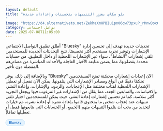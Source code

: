 ```yaml
---
layout: default
title: "بلو سكاي يعزز التنبيهات بتحسينات وإعدادات جديدة
"
image: "https://d4.alternativeto.net/ZekhaXmHPBIu1pn06qw73pxuP_rMnwDocOiyKSe6IIs/rs:fill:1520:760:0/g:ce:0:0/YWJzOi8vZGlzdC9jb250ZW50LzE3NTE5NjU4Nzk1ODYucG5n.png"
category: تواصل اجتماعي
date: 2025-07-08T11:05:00
---
```


أطلق تطبيق التواصل الاجتماعي "Bluesky" تحديثات جديدة تهدف إلى تحسين إدارة الإشعارات وتوفير تجربة مستخدم أكثر تخصيصًا. تتيح التحديثات الجديدة للمستخدمين تلقي إشعارات "النشاط"، سواء عبر الإشعارات اللحظية أو داخل التطبيق، من حسابات محددة يفضلونها، مما يضمن متابعة الأخبار العاجلة والأحداث المباشرة من مصادرهم المفضلة دون تأخير.

وبالإضافة إلى ذلك، يوفر "Bluesky" الآن إعدادات إشعارات محسّنة تمنح المستخدمين تحكمًا دقيقًا في أنواع ومصادر الإشعارات التي يتلقونها. يمكن الآن تفعيل أو تعطيل الإشعارات اللحظية لفئات مختلفة مثل الإعجابات، والردود، والإشارات، وإعادة النشر، والاقتباسات، والمتابعين الجدد، مما يقلل من الإشعارات غير المرغوب فيها ويجعل التجربة أكثر سلاسة. كما تم تحسين إشعارات إعادة النشر، حيث يمكن للمستخدمين اختيار تلقي تنبيهات عند إعجاب شخص ما بمحتوى قاموا بإعادة نشره أو إعادة نشره، مع خيارات لتحديد من يجب أن يتلقوا التنبيهات منهم (الجميع، أو الحسابات التي يتابعونها فقط، أو تعطيلها تمامًا).

<div style="margin-top:2px; margin-bottom:2px;"><a href="https://bidjadraft.github.io/?query=Bluesky" style="background:#e3f2fd; color:#1565c0; font-size:80%; border-radius:12px; padding:3px 10px; margin:2px 4px 2px 0; display:inline-block; border:1px solid #bbdefb; text-decoration:none;">Bluesky</a></div><br><br>
